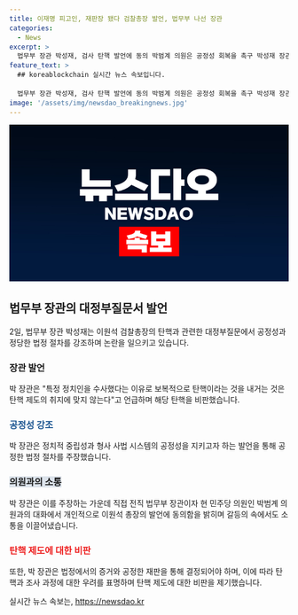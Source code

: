 ```yaml
---
title: 이재명 피고인, 재판장 됐다 검찰총장 발언, 법무부 나선 장관
categories:
  - News
excerpt: >
  법무부 장관 박성재, 검사 탄핵 발언에 동의 박범계 의원은 공정성 회복을 촉구 박성재 장관, 검찰총장 발언에 동의하며 검사 탄핵 비판 민주당, 4명 검사 탄핵소추안 회부 이원석 검찰총장 권력자 수사탄핵, 형사처벌 모면 비판 박 장관 법사위 회부 상황 염두에 반박 박범계 의원 공정성 회복하라 촉구 박 장관 충고 감사히 응답
feature_text: >
  ## koreablockchain 실시간 뉴스 속보입니다.

  법무부 장관 박성재, 검사 탄핵 발언에 동의 박범계 의원은 공정성 회복을 촉구 박성재 장관, 검찰총장 발언에 동의하며 검사 탄핵 비판 민주당, 4명 검사 탄핵소추안 회부 이원석 검찰총장 권력자 수사탄핵, 형사처벌 모면 비판 박 장관 법사위 회부 상황 염두에 반박 박범계 의원 공정성 회복하라 촉구 박 장관 충고 감사히 응답
image: '/assets/img/newsdao_breakingnews.jpg'
---
```


<p><img src="/assets/img/newsdao_breakingnews.jpg" alt="koreablockchain 속보" /></p>

<h2 data-ke-size="size26">법무부 장관의 대정부질문서 발언</h2>

<p data-ke-size="size16">2일, 법무부 장관 박성재는 이원석 검찰총장의 탄핵과 관련한 대정부질문에서 공정성과 정당한 법정 절차를 강조하며 논란을 일으키고 있습니다.</p>

<h3>장관 발언</h3>

<p data-ke-size="size16">박 장관은 "특정 정치인을 수사했다는 이유로 보복적으로 탄핵이라는 것을 내거는 것은 탄핵 제도의 취지에 맞지 않는다"고 언급하며 해당 탄핵을 비판했습니다.</p>

<h3><b><span style="color: #1a5490;">공정성 강조</span></b></h3>

<p data-ke-size="size16">박 장관은 정치적 중립성과 형사 사법 시스템의 공정성을 지키고자 하는 발언을 통해 공정한 법정 절차를 주장했습니다.</p>

<h3><b><span style="background-color: #21538527;">의원과의 소통</span></b></h3>

<p data-ke-size="size16">박 장관은 이를 주장하는 가운데 직접 전직 법무부 장관이자 현 민주당 의원인 박범계 의원과의 대화에서 개인적으로 이원석 총장의 발언에 동의함을 밝히며 갈등의 속에서도 소통을 이끌어냈습니다.</p>

<h3><b><span style="color: #ee2323;">탄핵 제도에 대한 비판</span></b></h3>

<p data-ke-size="size16">또한, 박 장관은 법정에서의 증거와 공정한 재판을 통해 결정되어야 하며, 이에 따라 탄핵과 조사 과정에 대한 우려를 표명하며 탄핵 제도에 대한 비판을 제기했습니다.</p>
실시간 뉴스 속보는, <a href="https://newsdao.kr" rel="dofollow">https://newsdao.kr</a>


